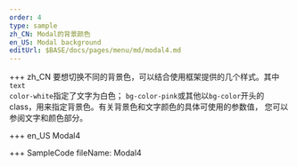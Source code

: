 ```yaml
--- 
order: 4
type: sample
zh_CN: Modal的背景颜色
en_US: Modal background
editUrl: $BASE/docs/pages/menu/md/modal4.md
---
```


+++ zh_CN
要想切换不同的背景色，可以结合使用框架提供的几个样式。其中<Code>text color-white</Code>指定了文字为白色；
<Code>bg-color-pink</Code>或其他以<Code>bg-color</Code>开头的class，用来指定背景色。有关背景色和文字颜色的具体可使用的参数值，
    您可以参阅文字和颜色部分。

+++ en_US
Modal4

+++ SampleCode
fileName: Modal4
